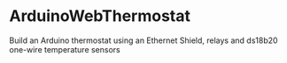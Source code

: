 # ArduinoWebThermostat
Build an Arduino thermostat using an Ethernet Shield, relays and ds18b20 one-wire temperature sensors
